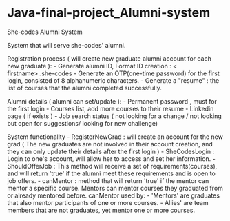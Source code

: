 # Java-final-project_Alumni-system

She-codes Alumni System

System that will serve she-codes' alumni.

Registration process ( will create new graduate alumni account for each new graduate ):
    - Generate alumni ID, Format ID creation : < firstname>..she-codes
    - Generate an OTP(one-time password) for the first login, consisted of 8 alphanumeric characters.
    - Generate a "resume" : the list of courses that the alumni completed successfully.

Alumni details ( alumni can set/update ):
    - Permanent password , must for the first login
    - Courses list, add more courses to their resume
    - Linkedin page ( if exists )
    - Job search status ( not looking for a change / not looking but open for suggestions/ looking for new challenge)

System functionality
    - RegisterNewGrad : will create an account for the new grad ( The new graduates are not involved in their account creation,
      and they can only update their details after the first login )
    - SheCodesLogin : Login to one's account, will allow her to access and set her information.
    - ShouldOfferJob : This method will receive a set of requirements(courses), and will return 'true' if the alumni meet these requirements and is open to job offers.
    - canMentor : method that will return 'true' if the mentor can mentor a specific course. 
      Mentors can mentor courses they graduated from or already mentored before. canMentor used by:
        - 'Mentors' are graduates that also mentor participants of one or more courses.
        - Allies' are team members that are not graduates, yet mentor one or more courses.
